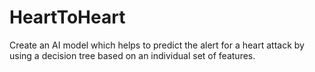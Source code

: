 # HeartToHeart
Create an AI model which helps to predict the alert for a heart attack by using a decision tree based on an individual set of features.
